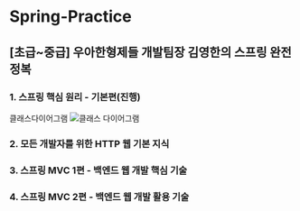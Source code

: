 # Spring-Practice
 ## [초급~중급] 우아한형제들 개발팀장 김영한의 스프링 완전 정복
   ### 1. 스프링 핵심 원리 - 기본편(진행)
   클래스다이어그램    ![클래스 다이어그램](https://user-images.githubusercontent.com/45662829/125183239-dcd25e00-e24f-11eb-960a-dcddf3b36e8c.png)

   
   ### 2. 모든 개발자를 위한 HTTP 웹 기본 지식
   ### 3. 스프링 MVC 1편 - 백엔드 웹 개발 핵심 기술
   ### 4. 스프링 MVC 2편 - 백엔드 웹 개발 활용 기술

